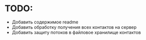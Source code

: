 # TODO:
- Добавить содержимое readme
- Добавить обработку получения всех контактов на сервер
- Добавить защиту потоков в файловое хранилище контактов